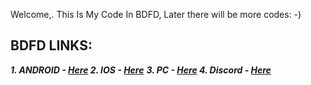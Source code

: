 Welcome,. This Is My Code In BDFD, Later there will be more codes: -)

## BDFD LINKS:
*__1. ANDROID - [Here](https://play.google.com/store/apps/details?id=com.jakubtomana.discordbotdesinger&hl=en_US)
2. IOS - [Here](https://apps.apple.com/us/app/bot-designer-for-discord/id1495536477)__*
*__3. PC - [Here](https://botdesignerdiscord.com)
4. Discord - [Here](discord.gg/bot)__*
